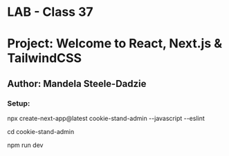 # LAB - Class 37
# Project: Welcome to React, Next.js & TailwindCSS
## Author: Mandela Steele-Dadzie

### Setup:

npx create-next-app@latest cookie-stand-admin --javascript --eslint

cd cookie-stand-admin

npm run dev